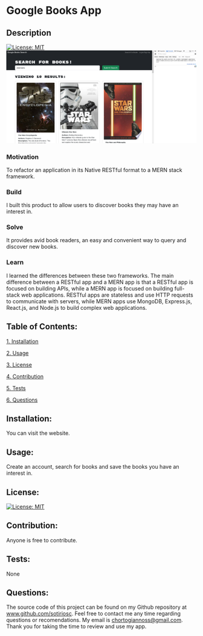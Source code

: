 # Google Books App

## Description

[![License: MIT](https://img.shields.io/badge/License-MIT-yellow.svg)](https://opensource.org/licenses/MIT)
![Website Image:](./client/public/web.png)
### Motivation

To refactor an application in its Native RESTful format to a MERN stack framework. 

### Build

I built this product to allow users to discover books they may have an interest in. 

### Solve

It provides avid book readers, an easy and convenient way to query and discover new books.

### Learn

I learned the differences between these two frameworks. The main difference between a RESTful app and a MERN app is that a RESTful app is focused on building APIs, while a MERN app is focused on building full-stack web applications. RESTful apps are stateless and use HTTP requests to communicate with servers, while MERN apps use MongoDB, Express.js, React.js, and Node.js to build complex web applications.

## Table of Contents:

[1. Installation](#Installation)

[2. Usage](#Usage)

[3. License](#License)

[4. Contribution](#Contribution)

[5. Tests](#Tests)

[6. Questions](#Questions)
        
## Installation:

You can visit the website.

## Usage:

Create an account, search for books and save the books you have an interest in. 

## License:


[![License: MIT](https://img.shields.io/badge/License-MIT-yellow.svg)](https://opensource.org/licenses/MIT)

## Contribution:

Anyone is free to contribute.

## Tests:

None

## Questions:

The source code of this project can be found on my Github repository at www.github.com/sotiriosc. Feel free to contact 
me any time regarding questions or recomendations. My email is chortogiannoss@gmail.com. Thank you for taking the time to review and use my app. 

        
